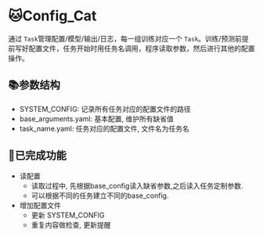 # 🐱Config_Cat

通过 ``Task``管理配置/模型/输出/日志，每一组训练对应一个 ``Task``。训练/预测前提前写好配置文件，任务开始时用任务名调用，程序读取参数，然后进行其他的配置操作。

## 📚参数结构

* SYSTEM_CONFIG: 记录所有任务对应的配置文件的路径
* base_arguments.yaml: 基本配置, 维护所有缺省值
* task_name.yaml: 任务对应的配置文件, 文件名为任务名


## 🔧已完成功能

* 读配置
  * 读取过程中, 先根据base_config读入缺省参数,之后读入任务定制参数.
  * 可以根据不同的任务建立不同的base_config.
* 增加配置文件
  * 更新 SYSTEM_CONFIG
  * 重复内容做检查, 更新提醒
